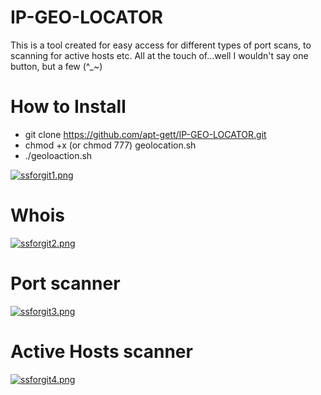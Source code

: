 # IP-GEO-LOCATOR
This is a tool created for easy access for different types of port scans, to scanning for active hosts etc. All at the touch of...well I wouldn't say one button, but a few (^_~) 
# How to Install 
- git clone https://github.com/apt-gett/IP-GEO-LOCATOR.git
- chmod +x (or chmod 777) geolocation.sh
- ./geoloaction.sh 

[![ssforgit1.png](https://s19.postimg.org/dyl8zbc5v/ssforgit1.png)](https://postimg.org/image/6vddjp6q7/)

# Whois

[![ssforgit2.png](https://s19.postimg.org/kqbo1s3lv/ssforgit2.png)](https://postimg.org/image/svtpzxrun/)

# Port scanner

[![ssforgit3.png](https://s19.postimg.org/vd5h77r6r/ssforgit3.png)](https://postimg.org/image/6jvx6k867/)

# Active Hosts scanner

[![ssforgit4.png](https://s19.postimg.org/bvatraheb/ssforgit4.png)](https://postimg.org/image/hjh4i6lqn/)
